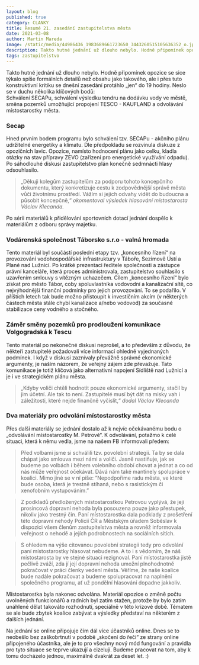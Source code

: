 ```yaml
---
layout: blog
published: true
category: CLANKY
title: Resumé 21. zasedání zastupitelstva města
date: 2021-03-08
author: Martin Mareda
image: /static/media/44986436_1983689661723650_3443260515105636352_o.jpg
description: Takto hutné jednání už dlouho nebylo. Hodně připomínek opozice se sice týkalo spíše formálních detailů než obsahu jako takového, ale i přes tuto konstruktivní kritiku se dnešní zasedání protáhlo „jen“ do 19 hodiny.
tags: zastupitelstvo
---
```


Takto hutné jednání už dlouho nebylo. Hodně připomínek opozice se sice týkalo spíše formálních detailů než obsahu jako takového, ale i přes tuto konstruktivní kritiku se dnešní zasedání protáhlo „jen“ do 19 hodiny. Neslo se v duchu několika klíčových bodů:  
Schválení SECAPu, schválení výsledku tendru na dodávku vody ve městě, směna pozemků umožňující propojení TESCO - KAUFLAND a odvolávání místostarostky města.

### Secap

Hned prvním bodem programu bylo schválení tzv. SECAPu - akčního plánu udržitelné energetiky a klimatu. 
Dle předpokladu se rozvinula diskuze z opozičních lavic. 
Opozice, namísto hodnocení plánu jako celku, kladla otázky na stav přípravy ZEVO (zařízení pro energetické využívání odpadu).
Po sáhodlouhé diskusi zastupitelstvo plán konečně sedmnácti hlasy odsouhlasilo.

> „Děkuji kolegům zastupitelům za podporu tohoto koncepčního dokumentu, který konkretizuje cestu k zodpovědnější správě města vůči životnímu prostředí. 
Vážím si jejich odvahy vidět do budoucna a působit koncepčně,“ _okomentoval výsledek hlasování místostarosta Václav Klecanda._

Po sérii materiálů k přidělování sportovních dotací jednání dospělo k materiálům z odboru správy majetku.

### Vodárenská společnost Táborsko s.r.o - valná hromada

Tento materiál byl součástí poslední etapy tzv. „koncesního řízení“ na provozování vodohospodářské infrastruktury v Táboře, Sezimově Ústí a Plané nad Lužnicí. 
Po krátké prezentaci ředitele společnosti a zástupce právní kanceláře, která proces administrovala, zastupitelstvo souhlasilo s uzavřením smlouvy s vítězným uchazečem. Cílem „koncesního řízení“ bylo získat pro město Tábor, coby spoluvlastníka vodovodní a kanalizační sítě, co nejvýhodnější finanční podmínky pro jejich provozování. To se podařilo. V příštích letech tak bude možno přistoupit k investičním akcím (v některých částech města stále chybí kanalizace a/nebo vodovod) za současné stabilizace ceny vodného a stočného.

### Záměr směny pozemků pro prodloužení komunikace Volgogradská k Tescu

Tento materiál po nekonečné diskusi neprošel, a to především z důvodu, že někteří zastupitelé požadovali více informací ohledně vyjednaných podmínek. 
I když v  diskusi zaznívaly převážně správné ekonomické argumenty, je naším názorem, že veřejný zájem zde převažuje. 
Tato komunikace je totiž klíčová jako alternativní napojení Sídliště nad Lužnicí a je i ve strategickém plánu města.

> „Kdyby voliči chtěli hodnotit pouze ekonomické argumenty, stačil by jim účetní.
Ale tak to není. 
Zastupitelé musí být dát na misky vah i záležitosti, které nejde finančně vyčíslit,“ _dodal Václav Klecanda_

### Dva materiály pro odvolání místostarostky města

Přes další materiály se jednání dostalo až k nejvíc očekávanému bodu o „odvolávání místostarostky M. Petrové“.
K odvolávání, potažmo k celé situaci, která k němu vedla, jsme na našem FB informovali předem:

> Před volbami jsme si schválili tzv. povolební strategii. Ta by se dala chápat jako smlouva mezi námi a voliči. Jasně nastiňuje, jak se budeme po volbách i během volebního období chovat a jednat a co od nás může veřejnost očekávat. Dává nám také mantinely spolupráce v koalici. Mimo jiné se v ní píše: “Nepodpoříme radu města, ve které bude osoba, která je trestně stíhaná, nebo s rasistickým či xenofobním vystupováním.” 

> Z podkladů předložených místostarostkou Petrovou vyplývá, že její prosincová dopravní nehoda byla posouzena pouze jako přestupek, nikoliv jako trestný čin. Paní místostarostka dala podklady z prošetření této dopravní nehody Policií ČR a Městským úřadem Soběslav k dispozici všem členům zastupitelstva města a rovněž informovala veřejnost o nehodě a jejích podrobnostech na sociálních sítích. 

> S ohledem na výše citovanou povolební strategii tedy pro odvolání paní místostarostky hlasovat nebudeme. A to i s vědomím, že náš místostarosta by ve stejné situaci rezignoval. Paní místostarostka jistě pečlivě zváží, zda jí její dopravní nehoda umožní plnohodnotně pokračovat v práci členky vedení města. Věříme, že naše koalice bude nadále pokračovat a budeme spolupracovat na naplnění společného programu, ať už pondělní hlasování dopadne jakkoliv.

Místostarostka byla nakonec odvolána.
Materiál opozice o změně počtu uvolněných funkcionářů a radních byl zatím stažen, protože by bylo zatím unáhlené dělat takováto rozhodnutí, speciálně v této krizové době.
Tématem se ale bude zbytek koalice zabývat a výsledky představí na některém z dalších jednání.

Na jednání se online připojuje čím dál více účastníků online.
Dnes se to neobešlo bez zaškobrtnutí v podobě „skočení do řeči“ ze strany online připojeného účastníka, ale je to pro všechny nový mód fungování a pravidla pro tyto situace se teprve ukazují a cizelují. 
Budeme pracovat na tom, aby k tomu docházelo jednou, maximálně dvakrát za deset let. :)
